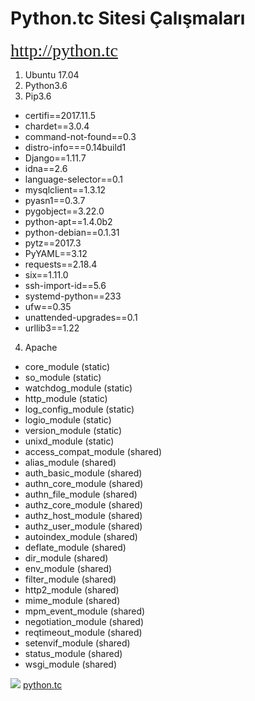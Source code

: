 # Python.tc Sitesi Çalışmaları

<span style="color: #f2cf4a; font-family: Babas; font-size: 2em;">http://python.tc</span>

1. Ubuntu 17.04
2. Python3.6
3. Pip3.6
* certifi==2017.11.5
* chardet==3.0.4
* command-not-found==0.3
* distro-info===0.14build1
* Django==1.11.7
* idna==2.6
* language-selector==0.1
* mysqlclient==1.3.12
* pyasn1==0.3.7
* pygobject==3.22.0
* python-apt==1.4.0b2
* python-debian==0.1.31
* pytz==2017.3
* PyYAML==3.12
* requests==2.18.4
* six==1.11.0
* ssh-import-id==5.6
* systemd-python==233
* ufw==0.35
* unattended-upgrades==0.1
* urllib3==1.22

4. Apache
 * core_module (static)
 * so_module (static)
 * watchdog_module (static)
 * http_module (static)
 * log_config_module (static)
 * logio_module (static)
 * version_module (static)
 * unixd_module (static)
 * access_compat_module (shared)
 * alias_module (shared)
 * auth_basic_module (shared)
 * authn_core_module (shared)
 * authn_file_module (shared)
 * authz_core_module (shared)
 * authz_host_module (shared)
 * authz_user_module (shared)
 * autoindex_module (shared)
 * deflate_module (shared)
 * dir_module (shared)
 * env_module (shared)
 * filter_module (shared)
 * http2_module (shared)
 * mime_module (shared)
 * mpm_event_module (shared)
 * negotiation_module (shared)
 * reqtimeout_module (shared)
 * setenvif_module (shared)
 * status_module (shared)
 * wsgi_module (shared)



[![](http://mkds.la/img/logo2x.png)](https://www.makdos.com)
[python.tc](https://python.tc)